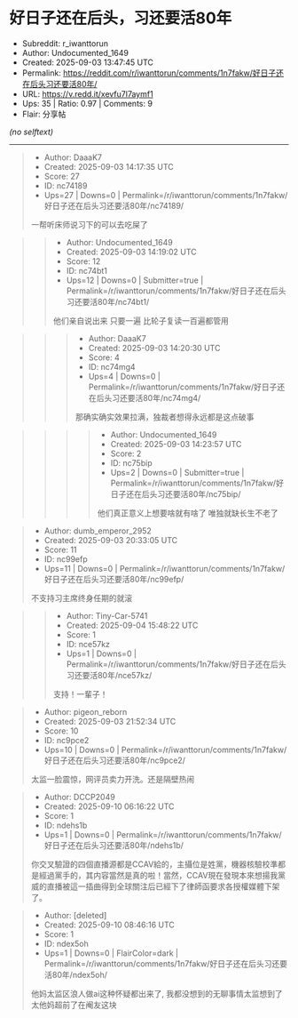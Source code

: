 # 好日子还在后头，习还要活80年

- Subreddit: r_iwanttorun
- Author: Undocumented_1649
- Created: 2025-09-03 13:47:45 UTC
- Permalink: https://reddit.com/r/iwanttorun/comments/1n7fakw/好日子还在后头习还要活80年/
- URL: https://v.redd.it/xevfu7l7aymf1
- Ups: 35 | Ratio: 0.97 | Comments: 9
- Flair: 分享帖

_(no selftext)_

---

> - Author: DaaaK7
> - Created: 2025-09-03 14:17:35 UTC
> - Score: 27
> - ID: nc74189
> - Ups=27 | Downs=0 | Permalink=/r/iwanttorun/comments/1n7fakw/好日子还在后头习还要活80年/nc74189/
>
> 一帮听床师说习下的可以去吃屎了

>> - Author: Undocumented_1649
>> - Created: 2025-09-03 14:19:02 UTC
>> - Score: 12
>> - ID: nc74bt1
>> - Ups=12 | Downs=0 | Submitter=true | Permalink=/r/iwanttorun/comments/1n7fakw/好日子还在后头习还要活80年/nc74bt1/
>>
>> 他们亲自说出来 只要一遍 比轮子复读一百遍都管用

>>> - Author: DaaaK7
>>> - Created: 2025-09-03 14:20:30 UTC
>>> - Score: 4
>>> - ID: nc74mg4
>>> - Ups=4 | Downs=0 | Permalink=/r/iwanttorun/comments/1n7fakw/好日子还在后头习还要活80年/nc74mg4/
>>>
>>> 那确实确实效果拉满，独裁者想得永远都是这点破事

>>>> - Author: Undocumented_1649
>>>> - Created: 2025-09-03 14:23:57 UTC
>>>> - Score: 2
>>>> - ID: nc75bip
>>>> - Ups=2 | Downs=0 | Submitter=true | Permalink=/r/iwanttorun/comments/1n7fakw/好日子还在后头习还要活80年/nc75bip/
>>>>
>>>> 他们真正意义上想要啥就有啥了 唯独就缺长生不老了

> - Author: dumb_emperor_2952
> - Created: 2025-09-03 20:33:05 UTC
> - Score: 11
> - ID: nc99efp
> - Ups=11 | Downs=0 | Permalink=/r/iwanttorun/comments/1n7fakw/好日子还在后头习还要活80年/nc99efp/
>
> 不支持习主席终身任期的就滚

>> - Author: Tiny-Car-5741
>> - Created: 2025-09-04 15:48:22 UTC
>> - Score: 1
>> - ID: nce57kz
>> - Ups=1 | Downs=0 | Permalink=/r/iwanttorun/comments/1n7fakw/好日子还在后头习还要活80年/nce57kz/
>>
>> 支持！一輩子！

> - Author: pigeon_reborn
> - Created: 2025-09-03 21:52:34 UTC
> - Score: 10
> - ID: nc9pce2
> - Ups=10 | Downs=0 | Permalink=/r/iwanttorun/comments/1n7fakw/好日子还在后头习还要活80年/nc9pce2/
>
> 太监一脸震惊，网评员卖力开洗。还是隔壁热闹

> - Author: DCCP2049
> - Created: 2025-09-10 06:16:22 UTC
> - Score: 1
> - ID: ndehs1b
> - Ups=1 | Downs=0 | Permalink=/r/iwanttorun/comments/1n7fakw/好日子还在后头习还要活80年/ndehs1b/
>
> 你交叉驗證的四個直播源都是CCAV給的，主攝位是姓黨，機器核驗校準都是經過黨手的，其内容當然是真的啦！當然，CCAV現在發現本來想揚我黨威的直播被這一插曲得到全球關注后已經下了律師函要求各授權媒體下架了。

> - Author: [deleted]
> - Created: 2025-09-10 08:46:16 UTC
> - Score: 1
> - ID: ndex5oh
> - Ups=1 | Downs=0 | FlairColor=dark | Permalink=/r/iwanttorun/comments/1n7fakw/好日子还在后头习还要活80年/ndex5oh/
>
> 他妈太监区浪人做ai这种怀疑都出来了, 我都没想到的无聊事情太监想到了太他妈超前了在阉友这块
